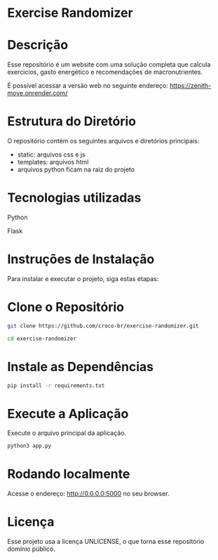 # Exercise Randomizer

# Descrição
Esse repositório é um website com uma solução completa que calcula exercicios, gasto energético e recomendações de macronutrientes.

É possível acessar a versão web no seguinte endereço: https://zenith-move.onrender.com/

# Estrutura do Diretório
O repositório contém os seguintes arquivos e diretórios principais:

- static: arquivos css e js
- templates: arquivos html
- arquivos python ficam na raiz do projeto

# Tecnologias utilizadas
Python

Flask

# Instruções de Instalação
Para instalar e executar o projeto, siga estas etapas:

# Clone o Repositório
```bash
git clone https://github.com/croco-br/exercise-randomizer.git

cd exercise-randomizer
```


# Instale as Dependências
```bash
pip install -r requirements.txt
```

# Execute a Aplicação
Execute o arquivo principal da aplicação. 

```bash
python3 app.py
```

# Rodando localmente

Acesse o endereço: http://0.0.0.0:5000 no seu browser.


# Licença
Esse projeto usa a licença UNLICENSE, o que torna esse repositório domínio público.


